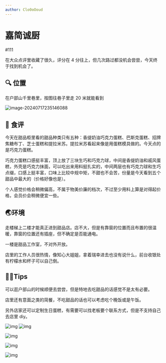 ```yaml
---
author: Clo0oOoud
---
```


# 嘉简诚厨

#111

在大众点评里收藏了很久，评分在 4 分往上，但几次路过都没机会尝尝，今天终于找到机会了。

## :mag: 位置

在户部山千里巷里，按图往巷子里走 20 米就能看到

![image-20240717235146088](https://s2.loli.net/2024/07/17/cK8xrjJuSnOLG3o.png)

## 🌰 食评

今天在甜品柜里看的甜品种类只有五种：香缇奶油巧克力蛋糕、巴斯克蛋糕、招牌焦糖布丁、芝士蛋糕和提拉米苏。提拉米苏看起来像是用蛋糕模具做的。今天点的是巧克力蛋糕。

巧克力蛋糕口感挺丰富，顶上放了三块生巧和巧克力球，中间是香缇奶油和戚风蛋糕，外壳是巧克力抹面，可以吃出来用料挺扎实的，中间两层也有巧克力球和生巧点缀，口感上挺丰富，口味上比较中规中矩，不甜也不会苦，份量是今天看到五个甜品中最大的（价格好像也是）。

个人感觉价格会稍微偏高，不属于物美价廉的档次，不过至少用料上算是对得起价格，会员价会稍微便宜一些。

## :earth_asia:环境

走楼梯上二楼才能真正进到甜品店。店不大，但是有靠窗的位置而且布置的很温暖，靠窗的位置还有插座，但不确定是否能通电。

一楼是甜品工作室，不对外开放。

店里的工作人员很热情，像知心大姐姐，拿着瑞幸进去也没有说什么，前台收银处有柠檬水和杯子可以自己倒。

## :tipping_hand_man:Tips

可以逛户部山的时候顺便去尝尝，但是特地去吃甜品的话感觉不是太有必要。

店里还有意面之类的简餐，不吃甜品的话也可以考虑吃个晚饭或是午饭。

另外店家还可以定制生日蛋糕，有需要可以找老板要个联系方式，但是不支持自己去店里 diy。

![img](https://s2.loli.net/2024/07/17/oNSDcXptlbk1gC8.png)
![img](https://s2.loli.net/2024/07/17/MQASV9wbNzCHteh.png)

![img](https://s2.loli.net/2024/07/17/3yJCzWX2vfSD9bB.png)

![img](https://s2.loli.net/2024/07/17/9PXb8YymgwQh4il.png)

![img](https://s2.loli.net/2024/07/17/P24MBszNlYeyLuI.png)
